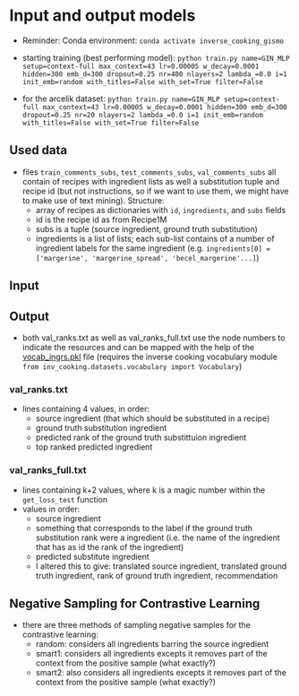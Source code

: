 # Input and output models

- Reminder: Conda environment: `conda activate inverse_cooking_gismo`
- starting training (best performing model): `python train.py name=GIN_MLP setup=context-full max_context=43 lr=0.00005 w_decay=0.0001 hidden=300 emb_d=300 dropout=0.25 nr=400 nlayers=2 lambda_=0.0 i=1 init_emb=random with_titles=False with_set=True filter=False`

- for the arcelik dataset: `python train.py name=GIN_MLP setup=context-full max_context=43 lr=0.00005 w_decay=0.0001 hidden=300 emb_d=300 dropout=0.25 nr=20 nlayers=2 lambda_=0.0 i=1 init_emb=random with_titles=False with_set=True filter=False`


## Used data
- files `train_comments_subs`, `test_comments_subs`, `val_comments_subs` all contain of recipes with ingredient lists as well a substitution tuple and recipe id (but not instructions, so if we want to use them, we might have to make use of text mining). Structure:
  - array of recipes as dictionaries with `id`, `ingredients`, and `subs` fields
  - id is the recipe id as from Recipe1M
  - subs is a tuple (source ingredient, ground truth substitution)
  - ingredients is a list of lists; each sub-list contains of a number of ingredient labels for the same ingredient (e.g. ```ingredients[0] = ['margerine', 'margerine_spread', 'becel_margerine'...]```)

## Input

## Output

- both val_ranks.txt as well as val_ranks_full.txt use the node numbers to indicate the resources and can be mapped with the help of the [vocab_ingrs.pkl](https://dl.fbaipublicfiles.com/gismo/vocab_ingrs.pkl) file (requires the inverse cooking vocabulary module `from inv_cooking.datasets.vocabulary import Vocabulary`)

### val_ranks.txt

- lines containing 4 values, in order:
  - source ingredient (that which should be substituted in a recipe)
  - ground truth substitution ingredient
  - predicted rank of the ground truth substittuion ingredient
  - top ranked predicted ingredient

### val_ranks_full.txt

- lines containing k+2 values, where k is a magic number within the `get_loss_test` function
- values in order:
  - source ingredient
  - something that corresponds to the label if the ground truth substitution rank were a ingredient (i.e. the name of the ingredient that has as id the rank of the ingredient)
  - predicted substitute ingredient
  - I altered this to give: translated source ingredient, translated ground truth ingredient, rank of ground truth ingredient, recommendation


## Negative Sampling for Contrastive Learning
- there are three methods of sampling negative samples for the contrastive learning:
  - random: considers all ingredients barring the source ingredient
  - smart1: considers all ingredients excepts it removes part of the context from the positive sample (what exactly?)
  - smart2: also considers all ingredients excepts it removes part of the context from the positive sample (what exactly?)